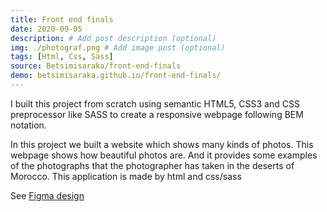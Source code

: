 ```yaml
---
title: Front end finals
date: 2020-09-05
description: # Add post description (optional)
img: ./photograf.png # Add image post (optional)
tags: [Html, Css, Sass]
source: Betsimisaraka/front-end-finals
demo: betsimisaraka.github.io/front-end-finals/
---
```


I built this project from scratch using semantic HTML5, CSS3 and CSS preprocessor like SASS to create a responsive webpage following BEM notation.

In this project we built a website which shows many kinds of photos. This webpage shows how beautiful photos are. And it provides some examples of the photographs that the photographer has taken in the deserts of Morocco. This application is made by html and css/sass


See [Figma design](https://www.figma.com/file/VgF87mULloYb7HZ1EMCRzU/Laaqiq-1-Portfolio-detail-Responsive?node-id=0%3A1)
